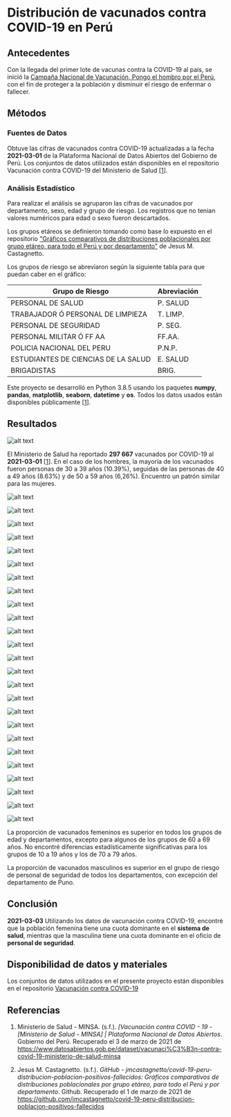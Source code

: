 # Distribución de vacunados contra COVID-19 en Perú

## Antecedentes

Con la llegada del primer lote de vacunas contra la COVID-19 al país, se inició la [Campaña Nacional de Vacunación, Pongo el hombro por el Perú](https://www.gob.pe/institucion/minsa/campa%C3%B1as/3451-campana-nacional-de-vacunacion-contra-la-covid-19 "Gobierno del Perú"), con el fin de proteger a la población y disminuir el riesgo de enfermar o fallecer.

## Métodos

### Fuentes de Datos

Obtuve las cifras de vacunados contra COVID-19 actualizadas a la fecha **2021-03-01** de la Plataforma Nacional de Datos Abiertos del Gobierno de Perú. Los conjuntos de datos utilizados están disponibles en el repositorio Vacunación contra COVID-19 del Ministerio de Salud [[1]].

### Análisis Estadístico

Para realizar el análisis se agruparon las cifras de vacunados por departamento, sexo, edad y grupo de riesgo. Los registros que no tenian valores numéricos para edad o sexo fueron descartados.

Los grupos etáreos se definieron tomando como base lo expuesto en el repositorio ["Gráficos comparativos de distribuciones poblacionales por grupo etáreo, para todo el Perú y por departamento"](https://github.com/jmcastagnetto/covid-19-peru-distribucion-poblacion-positivos-fallecidos) de Jesus M. Castagnetto.

Los grupos de riesgo se abreviaron según la siguiente tabla para que puedan caber en el gráfico:

Grupo de Riesgo | Abreviación
--- | --- 
PERSONAL DE SALUD | P. SALUD
TRABAJADOR Ó PERSONAL DE LIMPIEZA | T. LIMP.
PERSONAL DE SEGURIDAD | P. SEG.
PERSONAL MILITAR Ó FF AA | FF.AA.
POLICIA NACIONAL DEL PERU | P.N.P.
ESTUDIANTES DE CIENCIAS DE LA SALUD | E. SALUD
BRIGADISTAS | BRIG.

Este proyecto se desarrolló en Python 3.8.5 usando los paquetes **numpy**, **pandas**, **matplotlib**, **seaborn**, **datetime** y **os**. Todos los datos usados están disponibles públicamente [[1]].

## Resultados

![alt text](dist/20210303_PERÚ.png "PERÚ")

El Ministerio de Salud ha reportado **297 667** vacunados por COVID-19 al **2021-03-01** [[1]]. En el caso de los hombres, la mayoría de los vacunados fueron personas de 30 a 39 años (10.39%), seguidas de las personas de 40 a 49 años (8.63%) y de 50 a 59 años (6,26%). Encuentro un patrón similar para las mujeres.

![alt text](dist/20210303_AMAZONAS.png "AMAZONAS")

![alt text](dist/20210303_ANCASH.png "ANCASH")

![alt text](dist/20210303_APURIMAC.png "APURIMAC")

![alt text](dist/20210303_AREQUIPA.png "AREQUIPA")

![alt text](dist/20210303_AYACUCHO.png "AYACUCHO")

![alt text](dist/20210303_CAJAMARCA.png "CAJAMARCA")

![alt text](dist/20210303_CALLAO.png "CALLAO")

![alt text](dist/20210303_CUSCO.png "CUSCO")

![alt text](dist/20210303_HUANCAVELICA.png "HUANCAVELICA")

![alt text](dist/20210303_HUANUCO.png "HUANUCO")

![alt text](dist/20210303_ICA.png "ICA")

![alt text](dist/20210303_JUNIN.png "JUNIN")

![alt text](dist/20210303_LA_LIBERTAD.png "LA LIBERTAD")

![alt text](dist/20210303_LAMBAYEQUE.png "LAMBAYEQUE")

![alt text](dist/20210303_LIMA.png "LIMA")

![alt text](dist/20210303_LORETO.png "LORETO")

![alt text](dist/20210303_MADRE_DE_DIOS.png "MADRE DE DIOS")

![alt text](dist/20210303_MOQUEGUA.png "MOQUEGUA")

![alt text](dist/20210303_PASCO.png "PASCO")

![alt text](dist/20210303_PIURA.png "PIURA")

![alt text](dist/20210303_PUNO.png "PUNO")

![alt text](dist/20210303_SAN_MARTIN.png "SAN MARTIN")

![alt text](dist/20210303_TACNA.png "TACNA")

![alt text](dist/20210303_TUMBES.png "TUMBES")

![alt text](dist/20210303_UCAYALI.png "UCAYALI")

La proporción de vacunados femeninos es superior en todos los grupos de edad y departamentos, excepto para algunos de los grupos de 60 a 69 años. No encontré diferencias estadísticamente significativas para los grupos de 10 a 19 años y los de 70 a 79 años. 

La proporción de vacunados masculinos es superior en el grupo de riesgo de personal de seguridad de todos los departamentos, con excepción del departamento de Puno.

## Conclusión

**2021-03-03** Utilizando los datos de vacunación contra COVID-19, encontré que la población femenina tiene una cuota dominante en el **sistema de salud**, mientras que la masculina tiene una cuota dominante en el oficio de **personal de seguridad**.

## Disponibilidad de datos y materiales 

Los conjuntos de datos utilizados en el presente proyecto están disponibles en el repositorio [Vacunación contra COVID-19](https://www.datosabiertos.gob.pe/dataset/vacunaci%C3%B3n-contra-covid-19-ministerio-de-salud-minsa "[Ministerio de Salud - MINSA] | Plataforma Nacional de Datos Abiertos")

## Referencias

1. Ministerio de Salud - MINSA. (s.f.). _[Vacunación contra COVID - 19 - [Ministerio de Salud - MINSA] | Plataforma Nacional de Datos Abiertos_. Gobierno del Perú. Recuperado el 3 de marzo de 2021 de https://www.datosabiertos.gob.pe/dataset/vacunaci%C3%B3n-contra-covid-19-ministerio-de-salud-minsa

[1]: https://www.datosabiertos.gob.pe/dataset/vacunaci%C3%B3n-contra-covid-19-ministerio-de-salud-minsa

2. Jesus M. Castagnetto. (s.f.). _GitHub - jmcastagnetto/covid-19-peru-distribucion-poblacion-positivos-fallecidos: Gráficos comparativos de distribuciones poblacionales por grupo etáreo, para todo el Perú y por departamento_. Github. Recuperado el 1 de marzo de 2021 de https://github.com/jmcastagnetto/covid-19-peru-distribucion-poblacion-positivos-fallecidos   

